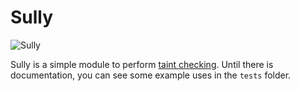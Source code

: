 # Sully

![Sully](https://www.kelloggsfamilyrewards.com/content/dam/kelloggsfamilyrewards/en_US/promotions/microsites/monsters/hiw/blue.png)

Sully is a simple module to perform [taint checking](https://en.wikipedia.org/wiki/Taint_checking).
Until there is documentation, you can see some example uses in the `tests` folder.
